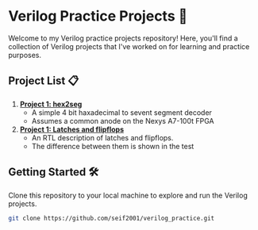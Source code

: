 # Verilog Practice Projects 🚀

Welcome to my Verilog practice projects repository! Here, you'll find a collection of Verilog projects that I've worked on for learning and practice purposes.

## Project List 📋

1. **[Project 1: hex2seg](./hex2seg)**
   - A simple 4 bit haxadecimal to sevent segment decoder
   - Assumes a common anode on the Nexys A7-100t FPGA
2. **[Project 1: Latches and flipflops](./latches_and_dff)**
   - An RTL description of latches and flipflops.
   - The difference between them is shown in the test

<!-- Add more projects as needed -->

## Getting Started 🛠️

Clone this repository to your local machine to explore and run the Verilog projects.

```bash
git clone https://github.com/seif2001/verilog_practice.git
